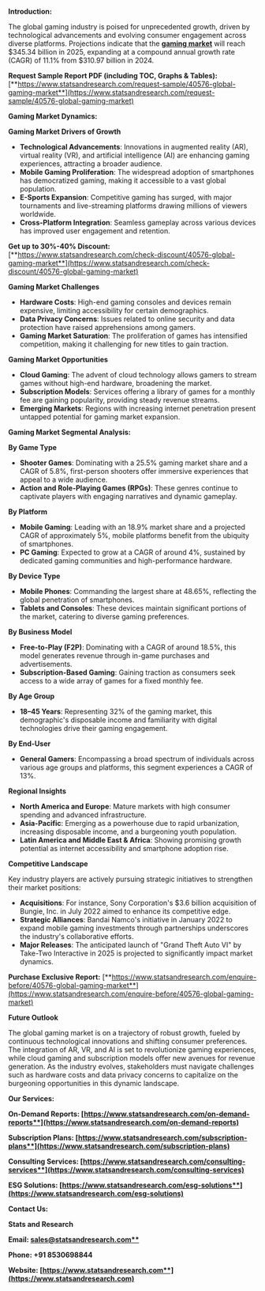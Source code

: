 ﻿**Introduction:**

The global gaming industry is poised for unprecedented growth, driven by technological advancements and evolving consumer engagement across diverse platforms. Projections indicate that the [**gaming market**](https://www.statsandresearch.com/report/40576-global-gaming-market) will reach $345.34 billion in 2025, expanding at a compound annual growth rate (CAGR) of 11.1% from $310.97 billion in 2024. 

**Request Sample Report PDF (including TOC, Graphs & Tables):** [**https://www.statsandresearch.com/request-sample/40576-global-gaming-market**](https://www.statsandresearch.com/request-sample/40576-global-gaming-market)

**Gaming Market Dynamics:**

**Gaming Market Drivers of Growth**

- **Technological Advancements**: Innovations in augmented reality (AR), virtual reality (VR), and artificial intelligence (AI) are enhancing gaming experiences, attracting a broader audience.
- **Mobile Gaming Proliferation**: The widespread adoption of smartphones has democratized gaming, making it accessible to a vast global population.
- **E-Sports Expansion**: Competitive gaming has surged, with major tournaments and live-streaming platforms drawing millions of viewers worldwide.
- **Cross-Platform Integration**: Seamless gameplay across various devices has improved user engagement and retention.

**Get up to 30%-40% Discount:** [**https://www.statsandresearch.com/check-discount/40576-global-gaming-market**](https://www.statsandresearch.com/check-discount/40576-global-gaming-market)

**Gaming Market Challenges**

- **Hardware Costs**: High-end gaming consoles and devices remain expensive, limiting accessibility for certain demographics.
- **Data Privacy Concerns**: Issues related to online security and data protection have raised apprehensions among gamers.
- **Gaming Market Saturation**: The proliferation of games has intensified competition, making it challenging for new titles to gain traction.

**Gaming Market Opportunities**

- **Cloud Gaming**: The advent of cloud technology allows gamers to stream games without high-end hardware, broadening the market.
- **Subscription Models**: Services offering a library of games for a monthly fee are gaining popularity, providing steady revenue streams.
- **Emerging Markets**: Regions with increasing internet penetration present untapped potential for gaming market expansion.

**Gaming Market Segmental Analysis:**

**By Game Type**

- **Shooter Games**: Dominating with a 25.5% gaming market share and a CAGR of 5.8%, first-person shooters offer immersive experiences that appeal to a wide audience.
- **Action and Role-Playing Games (RPGs)**: These genres continue to captivate players with engaging narratives and dynamic gameplay.

**By Platform**

- **Mobile Gaming**: Leading with an 18.9% market share and a projected CAGR of approximately 5%, mobile platforms benefit from the ubiquity of smartphones.
- **PC Gaming**: Expected to grow at a CAGR of around 4%, sustained by dedicated gaming communities and high-performance hardware.

**By Device Type**

- **Mobile Phones**: Commanding the largest share at 48.65%, reflecting the global penetration of smartphones.
- **Tablets and Consoles**: These devices maintain significant portions of the market, catering to diverse gaming preferences.

**By Business Model**

- **Free-to-Play (F2P)**: Dominating with a CAGR of around 18.5%, this model generates revenue through in-game purchases and advertisements.
- **Subscription-Based Gaming**: Gaining traction as consumers seek access to a wide array of games for a fixed monthly fee.

**By Age Group**

- **18–45 Years**: Representing 32% of the gaming market, this demographic's disposable income and familiarity with digital technologies drive their gaming engagement.

**By End-User**

- **General Gamers**: Encompassing a broad spectrum of individuals across various age groups and platforms, this segment experiences a CAGR of 13%.

**Regional Insights**

- **North America and Europe**: Mature markets with high consumer spending and advanced infrastructure.
- **Asia-Pacific**: Emerging as a powerhouse due to rapid urbanization, increasing disposable income, and a burgeoning youth population.
- **Latin America and Middle East & Africa**: Showing promising growth potential as internet accessibility and smartphone adoption rise.

**Competitive Landscape**

Key industry players are actively pursuing strategic initiatives to strengthen their market positions:

- **Acquisitions**: For instance, Sony Corporation's $3.6 billion acquisition of Bungie, Inc. in July 2022 aimed to enhance its competitive edge.
- **Strategic Alliances**: Bandai Namco's initiative in January 2022 to expand mobile gaming investments through partnerships underscores the industry's collaborative efforts. 
- **Major Releases**: The anticipated launch of "Grand Theft Auto VI" by Take-Two Interactive in 2025 is projected to significantly impact market dynamics. 

**Purchase Exclusive Report:** [**https://www.statsandresearch.com/enquire-before/40576-global-gaming-market**](https://www.statsandresearch.com/enquire-before/40576-global-gaming-market)

**Future Outlook**

The global gaming market is on a trajectory of robust growth, fueled by continuous technological innovations and shifting consumer preferences. The integration of AR, VR, and AI is set to revolutionize gaming experiences, while cloud gaming and subscription models offer new avenues for revenue generation. As the industry evolves, stakeholders must navigate challenges such as hardware costs and data privacy concerns to capitalize on the burgeoning opportunities in this dynamic landscape.

**Our Services:**

**On-Demand Reports: [https://www.statsandresearch.com/on-demand-reports**](https://www.statsandresearch.com/on-demand-reports)**

**Subscription Plans: [https://www.statsandresearch.com/subscription-plans**](https://www.statsandresearch.com/subscription-plans)**

**Consulting Services: [https://www.statsandresearch.com/consulting-services**](https://www.statsandresearch.com/consulting-services)**

**ESG Solutions: [https://www.statsandresearch.com/esg-solutions**](https://www.statsandresearch.com/esg-solutions)**

**Contact Us:**

**Stats and Research**

**Email: [sales@statsandresearch.com**](mailto:sales@statsandresearch.com)**

**Phone: +91 8530698844**

**Website: [https://www.statsandresearch.com**](https://www.statsandresearch.com)**
